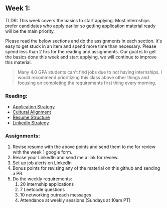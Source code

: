 ## Week 1: 

TLDR: This week covers the basics to start applying. Most internships prefer candidates who apply earlier so getting application material ready will be the main priority. 

Please read the below sections and do the assignments in each section. It's easy to get stuck in an item and spend more time than necessary. Please spend less than 2 hrs for the reading and assignments. Our goal is to get the basics done this week and start applying, we will continue to improve this material. 

> Many 4.0 GPA students can't find jobs due to not having internships. I would recommend prioritizing this class above other things and focusing on completing the requirements first thing every morning.  

### Reading:
- [Application Strategy](strategy.md)
- [Cultural Alignment](cultural_alignment.md)
- [Resume Structure](resume.md)
- [LinkedIn Strategy](linkedin.md)

### Assignments:
1. Revise resume with the above points and send them to me for review with the week 1 google form.
2. Revise your LinkedIn and send me a link for review.
3. Set up job alerts on LinkedIn
4. Bonus points for revising any of the material on this github and sending a PR.
5. Do the weekly requirements:
   1. 20 internship applications
   2. 7 Leetcode questions
   3. 10 networking outreach messages
   4. Attendance at weekly sessions (Sundays at 10am PT)
